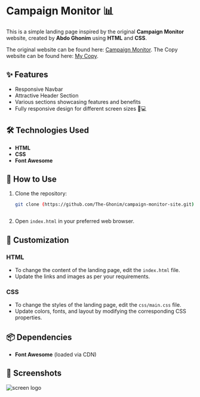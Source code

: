 # Campaign Monitor 📊

This is a simple landing page inspired by the original **Campaign Monitor** website, created by **Abdo Ghonim** using **HTML** and **CSS**.

The original website can be found here: [Campaign Monitor](https://www.campaignmonitor.com/home/?nab=1).
The Copy website can be found here: [My Copy](https://campaign-monitor-abdoghonim.netlify.app/).

## ✨ Features

- Responsive Navbar
- Attractive Header Section
- Various sections showcasing features and benefits
- Fully responsive design for different screen sizes 📱💻

## 🛠 Technologies Used

- **HTML**
- **CSS**
- **Font Awesome**

## 🚀 How to Use

1. Clone the repository:
    ```bash
    git clone (https://github.com/The-Ghonim/campaign-monitor-site.git)
   


3. Open `index.html` in your preferred web browser.

## 🔧 Customization

### HTML

- To change the content of the landing page, edit the `index.html` file.
- Update the links and images as per your requirements.

### CSS

- To change the styles of the landing page, edit the `css/main.css` file.
- Update colors, fonts, and layout by modifying the corresponding CSS properties.

## 📦 Dependencies

- **Font Awesome** (loaded via CDN)

## 📸 Screenshots
![screen logo](https://encrypted-tbn0.gstatic.com/images?q=tbn:ANd9GcTWw9sX6LxGpw-qjpzcl3smbAumOqxqsvlVmQ&s)
